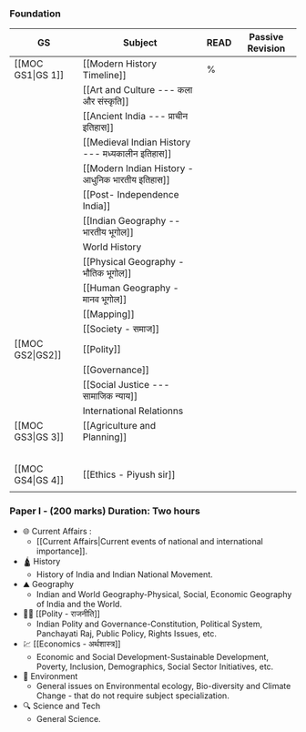 ### Foundation 

| **GS**            | **Subject**                                      | **READ** | **Passive Revision** |
| ----------------- | ------------------------------------------------ | -------- | -------------------- |
| [[MOC GS1\|GS 1]] | [[Modern History Timeline]]                      | %        |                      |
|                   | [[Art and Culture --- कला और संस्कृति]]          |          |                      |
|                   | [[Ancient India --- प्राचीन इतिहास]]             |          |                      |
|                   | [[Medieval Indian History --- मध्यकालीन इतिहास]] |          |                      |
|                   | [[Modern Indian History - आधुनिक भारतीय इतिहास]] |          |                      |
|                   | [[Post- Independence India]]                     |          |                      |
|                   | [[Indian Geography -- भारतीय भूगोल]]             |          |                      |
|                   | World History                                    |          |                      |
|                   | [[Physical Geography - भौतिक भूगोल]]             |          |                      |
|                   | [[Human Geography - मानव भूगोल]]                 |          |                      |
|                   | [[Mapping]]                                      |          |                      |
|                   | [[Society - समाज]]                               |          |                      |
| [[MOC GS2\|GS2]]  | [[Polity]]                                       |          |                      |
|                   | [[Governance]]                                   |          |                      |
|                   | [[Social Justice --- सामाजिक न्याय]]             |          |                      |
|                   | International Relationns                         |          |                      |
| [[MOC GS3\|GS 3]] | [[Agriculture and Planning]]                     |          |                      |
|                   |                                                  |          |                      |
|                   |                                                  |          |                      |
|                   |                                                  |          |                      |
|                   |                                                  |          |                      |
|                   |                                                  |          |                      |
| [[MOC GS4\|GS 4]] | [[Ethics - Piyush sir]]                          |          |                      |
|                   |                                                  |          |                      |

### Paper I - (200 marks) Duration: Two hours

- 🌐 Current Affairs :
	- [[Current Affairs|Current events of national and international importance]].
- 🛕 History 
	- History of India and Indian National Movement.
- ⛰️ Geography
	- Indian and World Geography-Physical, Social, Economic Geography of India and the World.
- 👩‍⚖️ [[Polity - राजनीति]]
	- Indian Polity and Governance-Constitution, Political System, Panchayati Raj, Public Policy, Rights Issues, etc.
- 💹 [[Economics - अर्थशास्त्र]]
	- Economic and Social Development-Sustainable Development, Poverty, Inclusion, Demographics, Social Sector Initiatives, etc.
- 🐧 Environment
	- General issues on Environmental ecology, Bio-diversity and Climate Change - that do not require subject specialization.
- 🔍 Science and Tech
	- General Science.
